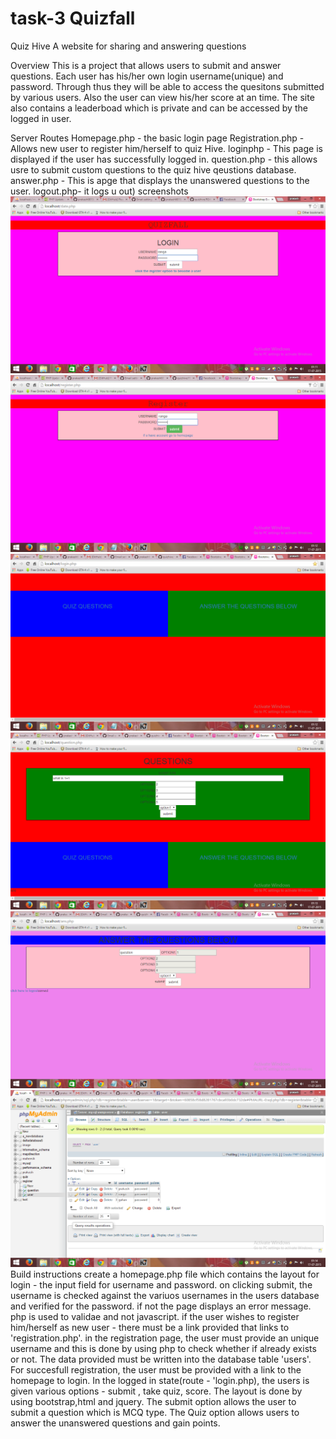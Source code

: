 # task-3 Quizfall
Quiz Hive
A website for sharing and answering questions

Overview
This is a project that allows users to submit and answer questions. Each user has his/her own login username(unique) and password. Through thus they will be able to access the quesitons submitted by various users. Also the user can view his/her score at an time. The site also contains a leaderboad which is private and can be accessed by the logged in user.

Server Routes
Homepage.php - the basic login page
Registration.php - Allows new user to register him/herself to quiz Hive.
loginphp - This page is displayed if the user has successfully logged in.
question.php - this allows usre to submit custom questions to the quiz hive qeustions database.
answer.php - This is apge that displays the unanswered questions to the user.
logout.php- it logs u out)
screenshots
![homepage.png](https://raw.githubusercontent.com/sriranganathan/counter_app/master/app/screenshots/Screenshot%20(5).png)
![register.png](https://github.com/sriranganathan/counter_app/blob/master/app/screenshots/Screenshot%20(6).png)
![login.png](https://github.com/sriranganathan/counter_app/blob/master/app/screenshots/Screenshot%20(7).png)
![question.png](https://github.com/sriranganathan/counter_app/blob/master/app/screenshots/Screenshot%20(8).png)
![answer.png](https://github.com/sriranganathan/counter_app/blob/master/app/screenshots/Screenshot%20(9).png)
![db.png](https://github.com/sriranganathan/counter_app/blob/master/app/screenshots/Screenshot%20(10).png)
Build instructions
create a homepage.php file which contains the layout for login - the input field for username and password.
on clicking submit, the username is checked against the variuos usernames in the users database and verified for the password.
if not the page displays an error message.
php is used to validae and not javascript.
if the user wishes to register him/herself as new user - there must be a link provided that links to 'registration.php'.
in the registration page, the user must provide an unique username and this is done by using php to check whether if already exists or not.
The data provided must be written into the database table 'users'.
For succesfull registration, the user must be provided with a link to the homepage to login.
In the logged in state(route - 'login.php), the users is given various options - submit , take quiz, score.
The layout is done by using bootstrap,html and jquery.
The submit option allows the user to submit a question which is MCQ type.
The Quiz option allows users to answer the unanswered questions and gain points.
